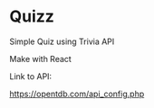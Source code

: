 # Quizz
Simple Quiz using Trivia API

Make with React

Link to API: 

https://opentdb.com/api_config.php
